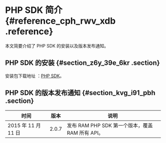 # PHP SDK 简介 {#reference_cph_rwv_xdb .reference}

本文简要介绍了 PHP SDK 的安装以及版本发布通知。

## PHP SDK 的安装 {#section_z6y_39e_6kr .section}

安装包下载地址 ：[PHP SDK](https://docs-aliyun.cn-hangzhou.oss.aliyun-inc.com/cn/ram/0.0.71/assets/ram-sdk/aliyun_ram_php_sdk_2.0.7.zip)。

## PHP SDK 的版本发布通知 {#section_kvg_i91_pbh .section}

|时间|版本|说明|
|--|--|--|
|2015 年 11 月 11 日|2.0.7|发布 RAM PHP SDK 第一个版本，覆盖 RAM 所有 API。|

